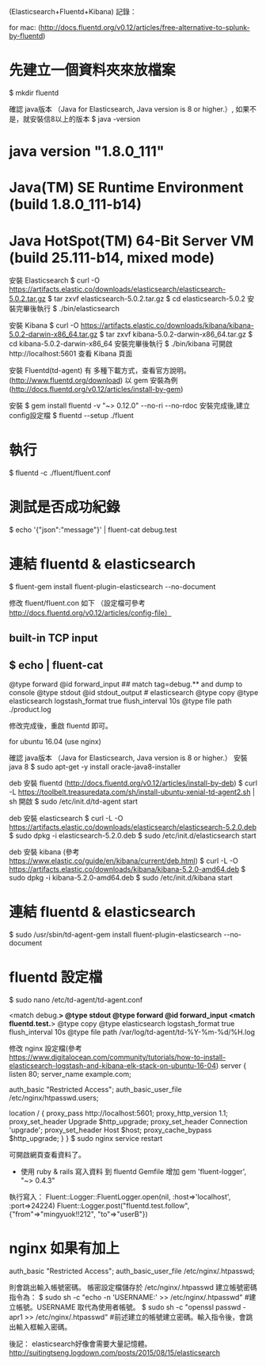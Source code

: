 (Elasticsearch+Fluentd+Kibana) 記錄：

for mac: (http://docs.fluentd.org/v0.12/articles/free-alternative-to-splunk-by-fluentd)
# 先建立一個資料夾來放檔案
$ mkdir fluentd

確認 java版本 （Java for Elasticsearch, Java version is 8 or higher.）, 如果不是，就安裝信8以上的版本
$ java -version
# java version "1.8.0_111"
# Java(TM) SE Runtime Environment (build 1.8.0_111-b14)
# Java HotSpot(TM) 64-Bit Server VM (build 25.111-b14, mixed mode)

安裝 Elasticsearch
$ curl -O https://artifacts.elastic.co/downloads/elasticsearch/elasticsearch-5.0.2.tar.gz
$ tar zxvf elasticsearch-5.0.2.tar.gz
$ cd elasticsearch-5.0.2
安裝完畢後執行
$ ./bin/elasticsearch

安裝 Kibana
$ curl -O https://artifacts.elastic.co/downloads/kibana/kibana-5.0.2-darwin-x86_64.tar.gz
$ tar zxvf kibana-5.0.2-darwin-x86_64.tar.gz
$ cd kibana-5.0.2-darwin-x86_64
安裝完畢後執行
$ ./bin/kibana
可開啟 http://localhost:5601 查看 Kibana 頁面

安裝 Fluentd(td-agent)
有 多種下載方式，查看官方說明。(http://www.fluentd.org/download)
以 gem 安裝為例 (http://docs.fluentd.org/v0.12/articles/install-by-gem)

安裝
$ gem install fluentd -v "~> 0.12.0" --no-ri --no-rdoc
安裝完成後,建立config設定檔
$ fluentd --setup ./fluent
# 執行
$ fluentd -c ./fluent/fluent.conf
# 測試是否成功紀錄
$ echo '{"json":"message"}' | fluent-cat debug.test

# 連結 fluentd & elasticsearch
$ fluent-gem install fluent-plugin-elasticsearch --no-document

修改 fluent/fluent.con 如下
（設定檔可參考 http://docs.fluentd.org/v0.12/articles/config-file）

## built-in TCP input
## $ echo <json> | fluent-cat <tag>
<source>
  @type forward
  @id forward_input
</source>
## match tag=debug.** and dump to console
<match debug.**>
  @type stdout
  @id stdout_output
</match>
# elasticsearch
<match fluentd.test.**>
  @type copy
  <store>
    @type elasticsearch
    logstash_format true
    flush_interval 10s
  </store>
  <store>
    @type file
    path ./product.log
  </store>
</match>

修改完成後，重啟 fluentd 即可。



for ubuntu 16.04 (use nginx)

確認 java版本 （Java for Elasticsearch, Java version is 8 or higher.）
安裝 java 8
$ sudo apt-get -y install oracle-java8-installer

deb 安裝 fluentd (http://docs.fluentd.org/v0.12/articles/install-by-deb)
$ curl -L https://toolbelt.treasuredata.com/sh/install-ubuntu-xenial-td-agent2.sh | sh
開啟
$ sudo /etc/init.d/td-agent start

deb 安裝 elasticsearch
$ curl -L -O https://artifacts.elastic.co/downloads/elasticsearch/elasticsearch-5.2.0.deb
$ sudo dpkg -i elasticsearch-5.2.0.deb
$ sudo /etc/init.d/elasticsearch start

deb 安裝 kibana
(參考 https://www.elastic.co/guide/en/kibana/current/deb.html)
$ curl -L -O https://artifacts.elastic.co/downloads/kibana/kibana-5.2.0-amd64.deb
$ sudo dpkg -i kibana-5.2.0-amd64.deb
$ sudo /etc/init.d/kibana start

# 連結 fluentd & elasticsearch
$ sudo /usr/sbin/td-agent-gem install fluent-plugin-elasticsearch --no-document

# fluentd 設定檔
$ sudo nano /etc/td-agent/td-agent.conf

<match debug.**>
  @type stdout
</match>
<source>
  @type forward
  @id forward_input
</source>
<match fluentd.test.**>
  @type copy
  <store>
    @type elasticsearch
    logstash_format true
    flush_interval 10s
  </store>
  <store>
    @type file
    path /var/log/td-agent/td-%Y-%m-%d/%H.log
  </store>
</match>

修改 nginx 設定檔(參考 https://www.digitalocean.com/community/tutorials/how-to-install-elasticsearch-logstash-and-kibana-elk-stack-on-ubuntu-16-04)
server {
  listen 80;
  server_name example.com;


  auth_basic "Restricted Access";
  auth_basic_user_file /etc/nginx/htpasswd.users;

  location / {
    proxy_pass http://localhost:5601;
    proxy_http_version 1.1;
    proxy_set_header Upgrade $http_upgrade;
    proxy_set_header Connection 'upgrade';
    proxy_set_header Host $host;
    proxy_cache_bypass $http_upgrade;
  }
}
$ sudo nginx service restart

可開啟網頁查看資料了。


* 使用 ruby & rails 寫入資料 到 fluentd
Gemfile 增加
gem 'fluent-logger', "~> 0.4.3"

執行寫入：
Fluent::Logger::FluentLogger.open(nil, :host=>'localhost', :port=>24224)
Fluent::Logger.post("fluentd.test.follow", {"from"=>"mingyuok!!212", "to"=>"userB"})


# nginx 如果有加上 
auth_basic "Restricted Access";
auth_basic_user_file /etc/nginx/.htpasswd;

則會跳出輸入帳號密碼。
帳密設定檔儲存於 /etc/nginx/.htpasswd
建立帳號密碼指令為：
$ sudo sh -c "echo -n 'USERNAME:' >> /etc/nginx/.htpasswd" #建立帳號。USERNAME 取代為使用者帳號。
$ sudo sh -c "openssl passwd -apr1 >> /etc/nginx/.htpasswd" #前述建立的帳號建立密碼。輸入指令後，會跳出輸入框輸入密碼。



後記：
elasticsearch好像會需要大量記憶體。
http://suitingtseng.logdown.com/posts/2015/08/15/elasticsearch